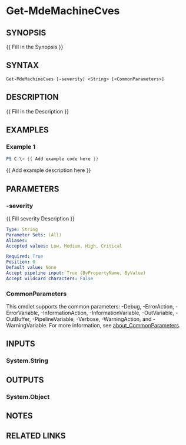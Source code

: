 ﻿---
external help file: PSMDE-help.xml
Module Name: PSMDE
online version:
schema: 2.0.0
---

# Get-MdeMachineCves

## SYNOPSIS
{{ Fill in the Synopsis }}

## SYNTAX

```
Get-MdeMachineCves [-severity] <String> [<CommonParameters>]
```

## DESCRIPTION
{{ Fill in the Description }}

## EXAMPLES

### Example 1
```powershell
PS C:\> {{ Add example code here }}
```

{{ Add example description here }}

## PARAMETERS

### -severity
{{ Fill severity Description }}

```yaml
Type: String
Parameter Sets: (All)
Aliases:
Accepted values: Low, Medium, High, Critical

Required: True
Position: 0
Default value: None
Accept pipeline input: True (ByPropertyName, ByValue)
Accept wildcard characters: False
```

### CommonParameters
This cmdlet supports the common parameters: -Debug, -ErrorAction, -ErrorVariable, -InformationAction, -InformationVariable, -OutVariable, -OutBuffer, -PipelineVariable, -Verbose, -WarningAction, and -WarningVariable. For more information, see [about_CommonParameters](http://go.microsoft.com/fwlink/?LinkID=113216).

## INPUTS

### System.String

## OUTPUTS

### System.Object
## NOTES

## RELATED LINKS
